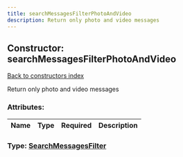 ```yaml
---
title: searchMessagesFilterPhotoAndVideo
description: Return only photo and video messages
---
```

## Constructor: searchMessagesFilterPhotoAndVideo  
[Back to constructors index](index.md)



Return only photo and video messages

### Attributes:

| Name     |    Type       | Required | Description |
|----------|---------------|----------|-------------|



### Type: [SearchMessagesFilter](../types/SearchMessagesFilter.md)


